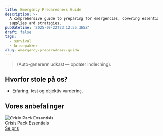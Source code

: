 ```yaml
---
title: Emergency Preparedness Guide
description: >-
  A comprehensive guide to preparing for emergencies, covering essential
  supplies and strategies.
pubDatetime: '2025-09-22T23:12:55.365Z'
draft: false
tags:
  - survival
  - krisepakker
slug: emergency-preparedness-guide
---
```

> (Auto-genereret udkast — opdater indledning).

## Hvorfor stole på os?
- Erfaring, test og objektiv vurdering.

## Vores anbefalinger


<!-- Auto: Affiliate-kort fra Products/SKUs -->

<div class="aff-card"><img src="abstract_15.png (https://v5.airtableusercontent.com/v3/u/45/45/1758592800000/Yh543OuStITFH9Pzy2aYQQ/8lwkqdx-pi66fAczv6VZp5D1_vjbOYbOl6NBZ3RQhXMS6wxr_zo7SBrmCfo3ahLHv2ZfYxYQMvzVF9GNtH_BayBL5VBBD6O0LbKAlySVZX9o0-4lre838-YaTXXzJhp1MKDTEjw5VYnr9OidO_BddhTlOhOkQ9Zq5DjT8Jx0sWs/FvChsS_UdYO3qBby3wRuHxOVe6uT9NGbF7Ye0weJ37w)" alt="Crisis Pack Essentials" class="aff-card__img" /><div class="aff-card__meta"><div class="aff-card__title">Crisis Pack Essentials</div><a class="aff-btn" href="https://affiliate.homeessentialsee62.com/deal789?utm_source=klartilalt&utm_medium=affiliate&subid=emergency-preparedness-guide-2025-09-22" rel="sponsored nofollow noopener" target="_blank">Se pris</a></div></div>

